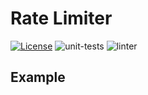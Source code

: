 # Rate Limiter

<a href="https://opensource.org/licenses/Apache-2.0" rel="nofollow"><img src="https://img.shields.io/badge/license-Apache%202-blue" alt="License" style="max-width:100%;"></a>
![unit-tests](https://github.com/chatex-com/batch-scheduler/workflows/unit-tests/badge.svg)
![linter](https://github.com/chatex-com/batch-scheduler/workflows/linter/badge.svg)

## Example

```go

```
